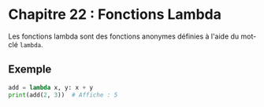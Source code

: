 # Chapitre 22 : Fonctions Lambda

Les fonctions lambda sont des fonctions anonymes définies à l'aide du mot-clé `lambda`.

## Exemple

```python
add = lambda x, y: x + y
print(add(2, 3))  # Affiche : 5
```
